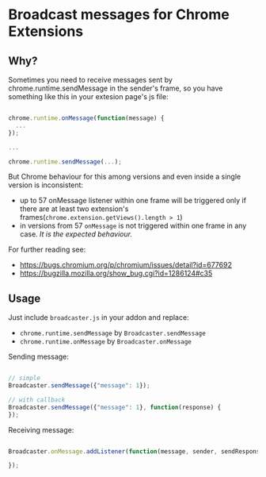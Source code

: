 # Broadcast messages for Chrome Extensions

## Why?

Sometimes you need to receive messages sent by chrome.runtime.sendMessage in the sender's frame, so you have something like this in your extesion page's js file:

```js

chrome.runtime.onMessage(function(message) {
  ...
});

...

chrome.runtime.sendMessage(...);

```

But Chrome behaviour for this among versions and even inside a single version is inconsistent:

- up to 57 onMessage listener within one frame will be triggered only if there are at least two extension's frames(`chrome.extension.getViews().length > 1`)
- in versions from 57 `onMessage` is not triggered within one frame in any case. *It is the expected behaviour.*

For further reading see:
- https://bugs.chromium.org/p/chromium/issues/detail?id=677692
- https://bugzilla.mozilla.org/show_bug.cgi?id=1286124#c35

## Usage

Just include `broadcaster.js` in your addon and replace:
- `chrome.runtime.sendMessage` by `Broadcaster.sendMessage`
- `chrome.runtime.onMessage` by `Broadcaster.onMessage`

Sending message:

```javascript

// simple
Broadcaster.sendMessage({"message": 1});

// with callback
Broadcaster.sendMessage({"message": 1}, function(response) {
});

```

Receiving message:


```javascript

Broadcaster.onMessage.addListener(function(message, sender, sendResponse) {

});

```